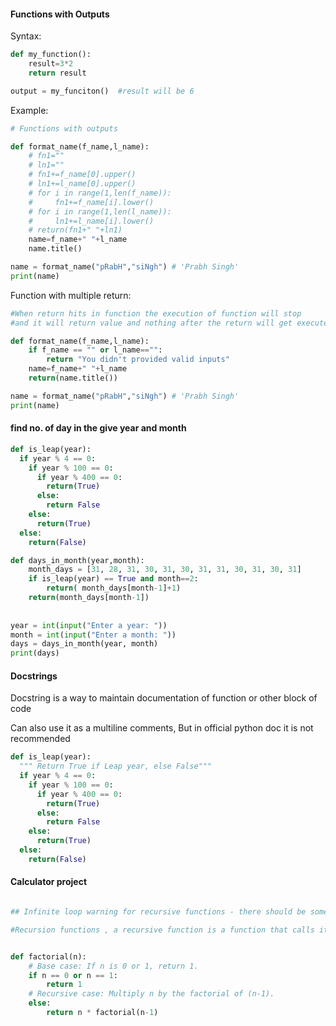 #### Functions with Outputs 

Syntax:  
```py
def my_function():
    result=3*2
    return result 

output = my_funciton()  #result will be 6 
```

Example: 
```py
# Functions with outputs

def format_name(f_name,l_name):
    # fn1=""
    # ln1=""
    # fn1+=f_name[0].upper()
    # ln1+=l_name[0].upper()
    # for i in range(1,len(f_name)):
    #     fn1+=f_name[i].lower()        
    # for i in range(1,len(l_name)):
    #     ln1+=l_name[i].lower()
    # return(fn1+" "+ln1)
    name=f_name+" "+l_name
    name.title()

name = format_name("pRabH","siNgh") # 'Prabh Singh'
print(name)

```

Function with multiple return:
```py
#When return hits in function the execution of function will stop 
#and it will return value and nothing after the return will get executed  

def format_name(f_name,l_name):
    if f_name == "" or l_name=="":
        return "You didn't provided valid inputs"
    name=f_name+" "+l_name
    return(name.title())

name = format_name("pRabH","siNgh") # 'Prabh Singh'
print(name)

```


#### find no. of day in the give year and month 

```py
def is_leap(year):
  if year % 4 == 0:
    if year % 100 == 0:
      if year % 400 == 0:
        return(True)
      else:
        return False
    else:
      return(True)
  else:
    return(False)

def days_in_month(year,month):
    month_days = [31, 28, 31, 30, 31, 30, 31, 31, 30, 31, 30, 31]
    if is_leap(year) == True and month==2:
        return( month_days[month-1]+1)
    return(month_days[month-1])
    
  
year = int(input("Enter a year: "))
month = int(input("Enter a month: "))
days = days_in_month(year, month)
print(days)

```

#### Docstrings 
Docstring is a way to maintain documentation of function or other block of code

Can also use it as a multiline comments,  But in official python doc it is not recommended

```py
def is_leap(year):
  """ Return True if Leap year, else False"""
  if year % 4 == 0:
    if year % 100 == 0:
      if year % 400 == 0:
        return(True)
      else:
        return False
    else:
      return(True)
  else:
    return(False)

```

#### Calculator project 

```py

## Infinite loop warning for recursive functions - there should be some sort of condition which should met to call/exit from recursive function 

#Recursion functions , a recursive function is a function that calls itself e.g. 


def factorial(n):
    # Base case: If n is 0 or 1, return 1.
    if n == 0 or n == 1:
        return 1
    # Recursive case: Multiply n by the factorial of (n-1).
    else:
        return n * factorial(n-1)


```